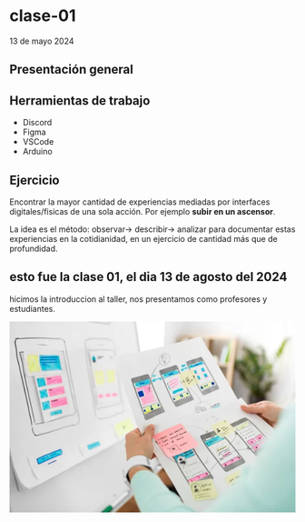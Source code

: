 # clase-01

13 de mayo 2024

## Presentación general

## Herramientas de trabajo

* Discord
* Figma
* VSCode
* Arduino

## Ejercicio

Encontrar la mayor cantidad de experiencias mediadas por interfaces digitales/fisicas de una sola acción. Por ejemplo __subir en un ascensor__.

La idea es el método: observar-> describir-> analizar para documentar estas experiencias en la cotidianidad, en un ejercicio de cantidad más que de profundidad.

## esto fue la clase 01, el dia 13 de agosto del 2024

hicimos la introduccion al taller, nos presentamos como profesores y estudiantes.

![texto](./img/foto.jpg)
